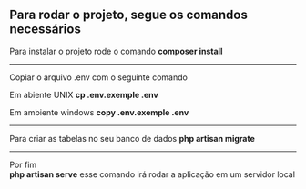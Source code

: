 <p><h2> Para rodar o projeto, segue os comandos necessários </h2></p>

<p>
Para instalar o projeto rode o comando
<b>composer install</b>
</p>
<hr>
<p>
Copiar o arquivo .env com o seguinte comando
    <p> Em abiente UNIX <b>cp .env.exemple .env</b> </p>
    <p> Em ambiente windows <b>copy .env.exemple .env</b> </p>
</p>
<hr>
<p>
    Para criar as tabelas no seu banco de dados
    <b>php artisan migrate</b>
</p>
<hr>
<p>
    Por fim 
    <br>
    <b>php artisan serve</b> 
    esse comando irá rodar a aplicação em um servidor local
</p>
